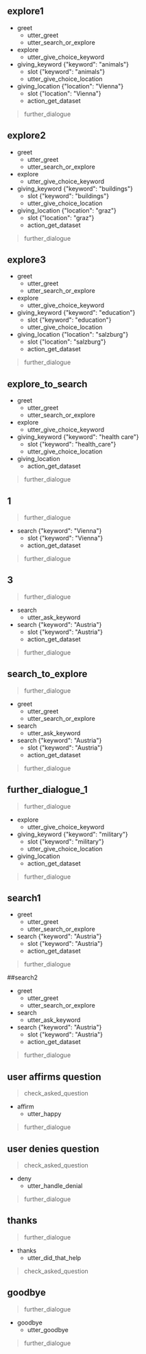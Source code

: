
## explore1             
* greet
  - utter_greet
  - utter_search_or_explore
* explore               
  - utter_give_choice_keyword
* giving_keyword {"keyword": "animals"}
  - slot {"keyword": "animals"}
  - utter_give_choice_location
* giving_location {"location": "Vienna"}
  - slot {"location": "Vienna"}
  - action_get_dataset
> further_dialogue

## explore2
* greet
  - utter_greet
  - utter_search_or_explore           
* explore               
  - utter_give_choice_keyword
* giving_keyword {"keyword": "buildings"}
  - slot {"keyword": "buildings"}
  - utter_give_choice_location
* giving_location {"location": "graz"}
  - slot {"location": "graz"}
  - action_get_dataset
> further_dialogue



## explore3 
* greet         
  - utter_greet
  - utter_search_or_explore
* explore  
  - utter_give_choice_keyword
* giving_keyword {"keyword": "education"}
  - slot {"keyword": "education"}
  - utter_give_choice_location
* giving_location {"location": "salzburg"}
  - slot {"location": "salzburg"}
  - action_get_dataset
> further_dialogue


## explore_to_search
* greet          
  - utter_greet
  - utter_search_or_explore
* explore  
  - utter_give_choice_keyword
* giving_keyword {"keyword": "health care"}
  - slot {"keyword": "health_care"}
  - utter_give_choice_location
* giving_location
  - action_get_dataset
> further_dialogue

## 1
> further_dialogue
* search {"keyword": "Vienna"}
  - slot {"keyword": "Vienna"}
  - action_get_dataset
> further_dialogue
  
## 3
> further_dialogue
* search
  - utter_ask_keyword
* search {"keyword": "Austria"}
  - slot {"keyword": "Austria"}
  - action_get_dataset
> further_dialogue

## search_to_explore 
> further_dialogue
* greet         
  - utter_greet
  - utter_search_or_explore
* search
   - utter_ask_keyword
* search {"keyword": "Austria"}
  - slot {"keyword": "Austria"}
  - action_get_dataset
> further_dialogue

## further_dialogue_1
> further_dialogue
* explore   
  - utter_give_choice_keyword
* giving_keyword {"keyword": "military"}
  - slot {"keyword": "military"}
  - utter_give_choice_location
* giving_location 
  - action_get_dataset
> further_dialogue


## search1
* greet
  - utter_greet
  - utter_search_or_explore
* search {"keyword": "Austria"}
  - slot {"keyword": "Austria"}
  - action_get_dataset
> further_dialogue


##search2
* greet
  - utter_greet
  - utter_search_or_explore
* search
  - utter_ask_keyword
* search {"keyword": "Austria"}
  - slot {"keyword": "Austria"}
  - action_get_dataset
> further_dialogue


## user affirms question
> check_asked_question
* affirm
  - utter_happy
> further_dialogue
  
## user denies question
> check_asked_question
* deny
  - utter_handle_denial
> further_dialogue

## thanks
> further_dialogue
* thanks
  - utter_did_that_help
> check_asked_question

## goodbye
> further_dialogue
* goodbye
  - utter_goodbye
> further_dialogue